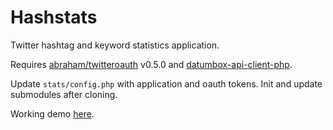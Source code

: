 # Hashstats

Twitter hashtag and keyword statistics application.

Requires [abraham/twitteroauth](https://github.com/abraham/twitteroauth) v0.5.0 and [datumbox-api-client-php](https://github.com/datumbox/datumbox-api-client-php).

Update `stats/config.php` with application and oauth tokens. Init and update submodules after cloning.

Working demo [here](http://sigmagfx.com/hashstats/).